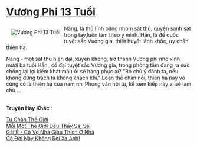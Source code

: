 <a href="https://utruyen.com/vuong-phi-13-tuoi/1860/" title="Vương Phi 13 Tuổi"><h1>Vương Phi 13 Tuổi</h1></a><div style="display:table"><img align="right" style="float: left; padding: 10px;" src="https://utruyen.com/images/story/200x260/vuong-phi-13-tuoi.jpg" alt="Vương Phi 13 Tuổi">Nàng, là thủ lĩnh băng nhóm sát thủ, quyền sanh sát trong tay,luôn làm theo ý mình. Hắn, là đế quốc tuyệt sắc Vương gia, thiết huyết lãnh khốc, uy chấn thiên hạ.<p></p>Nàng - một sát thủ hiện đại, xuyên không, trở thành Vương phi nhỏ xinh mười ba tuổi Hắn_ cổ đại tuyệt sắc Vương gia, trong phòng tắm đang ra sức chống lại lợi kiếm khát máu Ai sẽ hàng phục ai? "Bỏ chủ ý đánh ta, nếu không đừng trách ta không khách khí." Loạn thế chìm nổi, thiên hạ này vô cùng có là thiên hạ của nam nhi Phong vân hội tụ, kể xem kiếp này ai sẽ làm chủ ...</div><p><br><b>Truyện Hay Khác :</b></p><a href="https://utruyen.com/tu-chan-the-gioi/2160/" alt="Tu Chân Thế Giới">Tu Chân Thế Giới</a><br/><a href="https://dammyh.wordpress.com/2019/11/07/moi-mot-the-gioi-deu-thay-sai-sai/" alt="Mỗi Một Thế Giới Đều Thấy Sai Sai">Mỗi Một Thế Giới Đều Thấy Sai Sai</a><br/><a href="https://github.com/quanluxury/ngontinhhot/tree/master/truyenhay/18371/" alt="Gái Ế - Cô Vợ Nhà Giàu Thích Ở Nhà">Gái Ế - Cô Vợ Nhà Giàu Thích Ở Nhà</a><br/><a href="https://www.flickr.com/photos/183745219@N08/49069772176/" alt="Cả Đời Này Không Rời Xa Anh!">Cả Đời Này Không Rời Xa Anh!</a><br/>